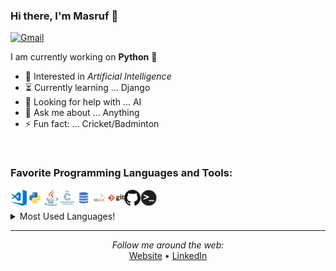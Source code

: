 ### Hi there, I'm Masruf 👋
[![Gmail](https://img.shields.io/badge/%20-Send%20Mail-black?color=14171A&labelColor=0366d6&logo=gmail&logoColor=ffffff)](mailto:masruf.jaman@northsouth.edu)
<br/>

I am currently working on **Python** 🐍
- 📢 Interested in *Artificial Intelligence*
- ⏳ Currently learning ... Django
- 🤔 Looking for help with ... AI
- 💬 Ask me about ... Anything
- ⚡ Fun fact: ... Cricket/Badminton
<br/>

### Favorite Programming Languages and Tools:

<img align="left" alt="Visual Studio Code" width="26px" src="https://raw.githubusercontent.com/github/explore/80688e429a7d4ef2fca1e82350fe8e3517d3494d/topics/visual-studio-code/visual-studio-code.png" />
<img align="left" alt="Python" width="26px" src="https://raw.githubusercontent.com/github/explore/80688e429a7d4ef2fca1e82350fe8e3517d3494d/topics/python/python.png" />
<img align="left" alt="JAVA" width="26px" src="https://raw.githubusercontent.com/github/explore/80688e429a7d4ef2fca1e82350fe8e3517d3494d/topics/java/java.png" />
<img align="left" alt="C" width="26px" src="https://raw.githubusercontent.com/github/explore/80688e429a7d4ef2fca1e82350fe8e3517d3494d/topics/c/c.png" />
<img align="left" alt="SQL" width="26px" src="https://raw.githubusercontent.com/github/explore/80688e429a7d4ef2fca1e82350fe8e3517d3494d/topics/sql/sql.png" />
<img align="left" alt="MySQL" width="26px" src="https://raw.githubusercontent.com/github/explore/80688e429a7d4ef2fca1e82350fe8e3517d3494d/topics/mysql/mysql.png" />
<img align="left" alt="Git" width="26px" src="https://raw.githubusercontent.com/github/explore/80688e429a7d4ef2fca1e82350fe8e3517d3494d/topics/git/git.png" />
<img align="left" alt="GitHub" width="26px" src="https://raw.githubusercontent.com/github/explore/78df643247d429f6cc873026c0622819ad797942/topics/github/github.png" />
<img align="left" alt="Terminal" width="26px" src="https://raw.githubusercontent.com/github/explore/80688e429a7d4ef2fca1e82350fe8e3517d3494d/topics/terminal/terminal.png" /><br/>
<br/>


<details>
  <summary>Most Used Languages!</summary>
  
  ![Masruf's top languages](https://github-readme-stats.vercel.app/api/top-langs/?username=masrufjaman&layout=compact&hide_border=true)
</details>

---

<p align="center">
  <i>Follow me around the web:</i><br>
  <a href="http://mjrabbi.blogspot.com/">Website</a> •
  <a href="https://www.linkedin.com/in/masruf-jaman/">LinkedIn</a>
  <br>
</p>
